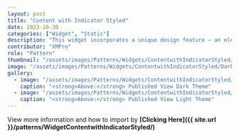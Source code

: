 ```yaml
---
layout: post
title: "Content with Indicator Styled"
date: 2023-10-30
categories: ["Widget", "Static"]
description: "This widget incorporates a unique design feature — an elegant vertical line positioned beneath the primary heading."
contributor: "XMPro"
role: "Pattern"
thumbnail: "/assets/images/Patterns/Widgets/ContentwithIndicatorStyled/DarkTheme/ContentwithIndicatorStyledPublishedMode.png"
image: "/assets/images/Patterns/Widgets/ContentwithIndicatorStyled/DarkTheme/ContentwithIndicatorStyledPublishedMode.png"
gallery:
  - image: "/assets/images/Patterns/Widgets/ContentwithIndicatorStyled/DarkTheme/ContentwithIndicatorStyledPublishedMode.png"
    caption: "<strong>Above:</strong> Published View Dark Theme"
  - image: "/assets/images/Patterns/Widgets/ContentwithIndicatorStyled/LightTheme/ContentwithIndicatorStyledPublishedMode.png"
    caption: "<strong>Above:</strong> Published View Light Theme"
---
```


View more information and how to import by <strong>[Clicking Here]({{ site.url }}/patterns/WidgetContentwithIndicatorStyled/)</strong>